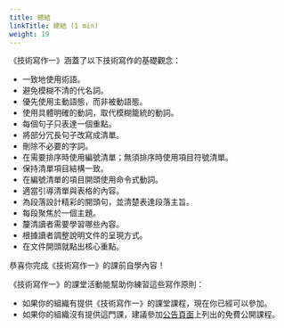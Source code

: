 ```yaml
---
title: 總結
linkTitle: 總結 (1 min)
weight: 19
---
```


《技術寫作一》涵蓋了以下技術寫作的基礎觀念：

* 一致地使用術語。
* 避免模糊不清的代名詞。
* 優先使用主動語態，而非被動語態。
* 使用具體明確的動詞，取代模糊籠統的動詞。
* 每個句子只表達一個重點。
* 將部分冗長句子改寫成清單。
* 刪除不必要的字詞。
* 在需要排序時使用編號清單；無須排序時使用項目符號清單。
* 保持清單項目結構一致。
* 在編號清單的項目開頭使用命令式動詞。
* 適當引導清單與表格的內容。
* 為段落設計精彩的開頭句，並清楚表達段落主旨。
* 每段聚焦於一個主題。
* 釐清讀者需要學習哪些內容。
* 根據讀者調整說明文件的呈現方式。
* 在文件開頭就點出核心重點。

恭喜你完成《技術寫作一》的課前自學內容！

《技術寫作一》的課堂活動能幫助你練習這些寫作原則：

* 如果你的組織有提供《技術寫作一》的課堂課程，現在你已經可以參加。
* 如果你的組織沒有提供這門課，建議參加[公告頁面](https://developers.google.com/tech-writing/announcements)上列出的免費公開課程。
